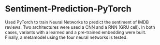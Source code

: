 # Sentiment-Prediction-PyTorch
Used PyTorch to train Neural Networks to predict the sentiment of IMDB reviews. Two architectures were used a CNN and a RNN (GRU cell). In both cases, variants with a learned and a pre-trained embedding were built. Finally, a metamodel using the four neural networks is tested. 
